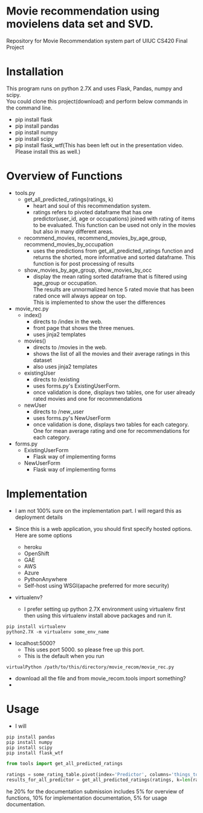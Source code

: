# Movie recommendation using movielens data set and SVD. 
Repository for Movie Recommendation system part of UIUC CS420 Final Project 

# Installation
This program runs on python 2.7X and uses Flask, Pandas, numpy and scipy.  
You could clone this project(download) and perform below commands in the command line.
- pip install flask
- pip install pandas
- pip install numpy 
- pip install scipy 
- pip install flask_wtf(This has been left out in the presentation video. Please install this as well.)

# Overview of Functions
- tools.py
    - get_all_predicted_ratings(ratings, k)
        - heart and soul of this recommendation system.  
        - ratings refers to pivoted dataframe that has one predictor(user_id, age or occupations) joined with 
        rating of items to be evaluated.  This function can be used not only in the movies but also in many different areas.
    - recommend_movies, recommend_movies_by_age_group, recommend_movies_by_occupation
        - uses the predictions from get_all_predicted_ratings function and returns the shorted, 
        more informative and sorted dataframe.  This function is for post processing of results
    - show_movies_by_age_group, show_movies_by_occ
        - display the mean rating sorted dataframe that is filtered using age_group or occupation.  
        The results are unnormalized hence 5 rated movie that has been rated once will always appear on top.  
        This is implemented to show the user the differences
- movie_rec.py
    - index()
        - directs to /index in the web. 
        - front page that shows the three menues. 
        - uses jinja2 templates
    - movies()
        - directs to /movies in the web. 
        - shows the list of all the movies and their average ratings in this dataset
        - also uses jinja2 templates
    - existingUser
        - directs to /existing
        - uses forms.py's ExistingUserForm. 
        - once validation is done, displays two tables, one for user already rated movies and one for recommendations
    - newUser
        - directs to /new_user
        - uses forms.py's NewUserForm 
        - once validation is done, displays two tables for each category.  One for mean average rating and one for recommendations for each category. 
- forms.py
    - ExistingUserForm
        - Flask way of implementing forms
    - NewUserForm
        - Flask way of implementing forms
# Implementation
- I am not 100% sure on the implementation part. I will regard this as deployment details
- Since this is a web application, you should first specify hosted options.  Here are some options
    - heroku
    - OpenShift
    - GAE
    - AWS 
    - Azure
    - PythonAnywhere
    - Self-host using WSGI(apache preferred for more security)
    
- virtualenv?
    - I prefer setting up python 2.7X environment using virtualenv first then using this virtualenv install above packages and run it. 
```commandline
pip install virtualenv 
python2.7X -m virtualenv some_env_name
```
- localhost:5000?
    - This uses port 5000. so please free up this port. 
    - This is the default when you run 
```commandline
virtualPython /path/to/this/directory/movie_recom/movie_rec.py
```
- download all the file and from movie_recom.tools import something?
- 


# Usage
- I will 
```commandline
pip install pandas
pip install numpy 
pip install scipy 
pip install flask_wtf
```

```python
from tools import get_all_predicted_ratings

ratings = some_rating_table.pivot(index='Predictor', columns='things_to_be_predicted', values='some_sort_of_ratings').fillna(0)
results_for_all_predictor = get_all_predicted_ratings(ratings, k=len(ratings)-1)

```

he 20% for the documentation submission includes 
5% for overview of functions, 
10% for implementation documentation, 
5% for usage documentation. 